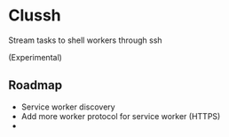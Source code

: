 # Clussh

Stream tasks to shell workers through ssh

(Experimental)


## Roadmap
- Service worker discovery
- Add more worker protocol for service worker (HTTPS)
- 
